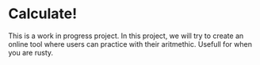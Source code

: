 # Calculate!

This is a work in progress project. In this project, we will try to create an online tool where users can practice with their aritmethic. Usefull for when you are rusty.
